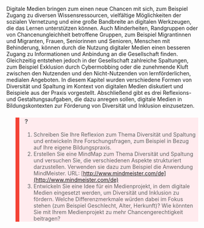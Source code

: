 <!-- filename: 04_Fazit.md -->
<!-- title: Fazit -->

Digitale Medien bringen zum einen neue Chancen mit sich, zum Beispiel Zugang zu diversen Wissensressourcen, vielfältige Möglichkeiten der sozialen Vernetzung und eine große Bandbreite an digitalen Werkzeugen, die das Lernen unterstützen können. Auch Minderheiten, Randgruppen oder von Chancenungleichheit betroffene Gruppen, zum Beispiel Migrantinnen und Migranten, Frauen, Seniorinnen und Senioren, Menschen mit Behinderung, können durch die Nutzung digitaler Medien einen besseren Zugang zu Informationen und Anbindung an die Gesellschaft finden. Gleichzeitig entstehen jedoch in der Gesellschaft zahlreiche Spaltungen, zum Beispiel Exklusion durch Cybermobbing oder die zunehmende Kluft zwischen den Nutzenden und den Nicht-Nutzenden von lernförderlichen, medialen Angeboten. In diesem Kapitel wurden verschiedene Formen von Diversität und Spaltung im Kontext von digitalen Medien diskutiert und Beispiele aus der Praxis vorgestellt. Abschließend gibt es drei Reflexions- und Gestaltungsaufgaben, die dazu anregen sollen, digitale Medien in Bildungskontexten zur Förderung von Diversität und Inklusion einzusetzen.

<blockquote style="background: #FFEBEE; border-left: 10px solid #F44336">

### ?

1. Schreiben Sie Ihre Reflexion zum Thema Diversität und Spaltung und entwickeln Ihre Forschungsfragen, zum Beispiel in Bezug auf Ihre eigene Bildungspraxis.
2. Erstellen Sie eine MindMap zum Thema Diversität und Spaltung und versuchen Sie, die verschiedenen Aspekte strukturiert darzustellen. Verwenden sie dazu zum Beispiel die Anwendung MindMeister. URL: [http://www.mindmeister.com/de](http://www.mindmeister.com/de)
3. Entwickeln Sie eine Idee für ein Medienprojekt, in dem digitale Medien eingesetzt werden, um Diversität und Inklusion zu fördern. Welche Differenzmerkmale würden dabei im Fokus stehen (zum Beispiel Geschlecht, Alter, Herkunft)? Wie könnten Sie mit Ihrem Medienprojekt zu mehr Chancengerechtigkeit beitragen?

</blockquote>
